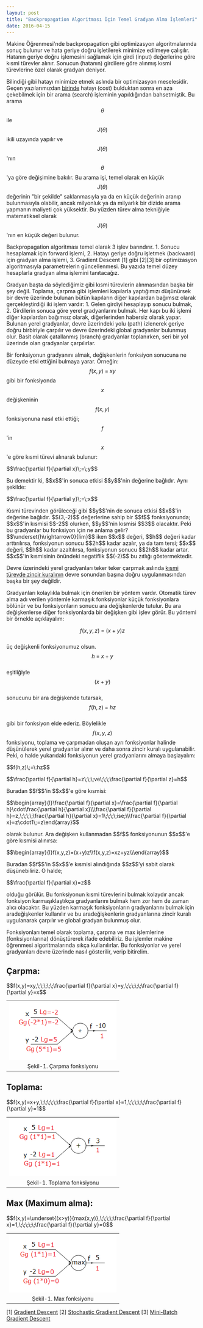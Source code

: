 ```yaml
---
layout: post
title: "Backpropagation Algoritması İçin Temel Gradyan Alma İşlemleri"
date: 2016-04-15
---
```

Makine Öğrenmesi'nde backpropagation gibi optimizasyon algoritmalarında sonuç bulunur ve hata geriye doğru işletilerek minimize edilmeye çalışılır.<!--more--> Hatanın geriye doğru işlemesini sağlamak için girdi (input) değerlerine göre kısmi türevler alınır. Sonucun (hatanın) girdilere göre alınmış kısmi türevlerine özel olarak gradyan deniyor. 

Bilindiği gibi hatayı minimize etmek aslında bir optimizasyon meselesidir. Geçen yazılarımızdan <a href="/blog/2016/04/04/Lineer-regresyon-ile-egri-uydurma">birinde</a> hatayı (cost) bulduktan sonra en aza çekebilmek için bir arama (search) işleminin yapıldığından bahsetmiştik. Bu arama $$\theta$$ ile $$J(\theta)$$ ikili uzayında yapılır ve $$J(\theta)$$'nın $$\theta$$'ya göre değişimine bakılır. Bu arama işi, temel olarak en küçük $$J(\theta)$$ değerinin "bir şekilde" saklanmasıyla ya da en küçük değerinin aranıp bulunmasıyla olabilir, ancak milyonluk ya da milyarlık bir dizide arama yapmanın maliyeti çok yüksektir. Bu yüzden türev alma tekniğiyle matematiksel olarak $$J(\theta)$$'nın en küçük değeri bulunur. 

Backpropagation algoritması temel olarak 3 işlev barındırır. 1. Sonucu hesaplamak için forward işlemi, 2. Hatayı geriye doğru işletmek (backward) için gradyan alma işlemi, 3. Gradient Descent [1] gibi [2][3] bir optimizasyon algoritmasıyla parametrelerin güncellenmesi. Bu yazıda temel düzey hesaplarla gradyan alma işlemini tanıtacağız.

Gradyan başta da söylediğimiz gibi kısmi türevlerin alınmasından başka bir şey değil. Toplama, çarpma gibi işlemleri kapılarla yaptığımızı düşünürsek bir devre üzerinde bulunan bütün kapıların diğer kapılardan bağımsız olarak gerçekleştirdiği iki işlem vardır: 1. Gelen girdiyi hesaplayıp sonucu bulmak, 2. Girdilerin sonuca göre yerel gradyanlarını bulmak. Her kapı bu iki işlemi diğer kapılardan bağımsız olarak, diğerlerinden habersiz olarak yapar. Bulunan yerel gradyanlar, devre üzerindeki yolu (path) izlenerek geriye doğru birbiriyle çarpılır ve devre üzerindeki global gradyanlar bulunmuş olur. Basit olarak çatallanmış (branch) gradyanlar toplanırken, seri bir yol üzerinde olan gradyanlar çarpılırlar.

Bir fonksiyonun gradyanını almak, değişkenlerin fonksiyon sonucuna ne düzeyde etki ettiğini bulmaya yarar. Örneğin: $$f(x,y)\;=\;xy$$ gibi bir fonksiyonda $$x$$ değişkeninin $$f(x,y)$$ fonksiyonuna nasıl etki ettiği; $$f$$'in $$x$$'e göre kısmi türevi alınarak bulunur: 
<p>$$\frac{\partial f}{\partial x}\;=\;y$$</p>
Bu demektir ki, $$x$$'in sonuca etkisi $$y$$'nin değerine bağlıdır. Aynı şekilde: 
<p>$$\frac{\partial f}{\partial y}\;=\;x$$</p>Kısmi türevinden görüleceği gibi $$y$$'nin de sonuca etkisi $$x$$'in değerine bağlıdır.
$$(3,-2)$$ değerlerine sahip bir $$f$$ fonksiyonunda; $$x$$'in kısmisi $$-2$$ olurken, $$y$$'nin kısmisi $$3$$ olacaktır. Peki bu gradyanlar bu fonksiyon için ne anlama gelir?<br /> 
$$\underset{h\rightarrow0}{lim}$$ iken $$x$$ değeri, $$h$$ değeri kadar arttırılırsa, fonksiyonun sonucu $$2h$$ kadar azalır, ya da tam tersi; $$x$$ değeri, $$h$$ kadar azaltılırsa, fonksiyonun sonucu $$2h$$ kadar artar. $$x$$'in kısmisinin önündeki negatiflik $$(-2)$$ bu zıtlığı göstermektedir.

Devre üzerindeki yerel gradyanları teker teker çarpmak aslında <a href="/blog/2016/04/06/kismi-turev-partial-differentiation">kısmi türevde zincir kuralının</a> devre sonundan başına doğru uygulanmasından başka bir şey değildir.

Gradyanları kolaylıkla bulmak için önerilen bir yöntem vardır. Otomatik türev alma adı verilen yöntemle karmaşık fonksiyonlar küçük fonksiyonlara bölünür ve bu fonksiyonların sonucu ara değişkenlerde tutulur. Bu ara değişkenlerse diğer fonksiyonlarda bir değişken gibi işlev görür. Bu yöntemi bir örnekle açıklayalım:

$$f(x,y,z)\;=\:(x+y)z$$<br />
üç değişkenli fonksiyonumuz olsun.
$$h\;=\;x+y$$<br />
eşitliğiyle <br />
$$(x + y)$$ <br />
sonucunu bir ara değişkende tutarsak,
$$f(h,z)\;=\:hz$$<br /> 
gibi bir fonksiyon elde ederiz.
Böylelikle $$f(x,y,z)$$ fonksiyonu, toplama ve çarpmadan oluşan ayrı fonksiyonlar halinde düşünülerek yerel gradyanlar alınır ve daha sonra zincir kuralı uygulanabilir. Peki, o halde yukarıdaki fonksiyonun yerel gradyanlarını almaya başlayalım:
<p>$$f(h,z)\;=\:hz$$</p>
<p>$$\frac{\partial f}{\partial h}=z\;\;\;ve\;\;\;\frac{\partial f}{\partial z}=h$$</p>
Buradan $$f$$'in $$x$$'e göre kısmisi:
<p>
$$\begin{array}{l}\frac{\partial f}{\partial x}=\frac{\partial f}{\partial h}\cdot\frac{\partial h}{\partial x}\\\frac{\partial f}{\partial h}=z,\;\;\;\;\frac{\partial h}{\partial x}=1\;\;\;\;ise;\\\frac{\partial f}{\partial x}=z\cdot1\;=z\end{array}$$
</p>
olarak bulunur. Ara değişken kullanmadan $$f$$ fonksiyonunun $$x$$'e göre kısmisi alınırsa:
<p>$$\begin{array}{l}f(x,y,z)=(x+y)z\\f(x,y,z)=xz+yz\\\end{array}$$</p> Buradan $$f$$'in $$x$$′e kısmisi alındığında $$z$$′yi sabit olarak düşünebiliriz. O halde;
<p>$$\frac{\partial f}{\partial x}=z$$</p>
olduğu görülür. Bu fonksiyonun kısmi türevlerini bulmak kolaydır ancak fonksiyon karmaşıklaştıkça gradyanlarını bulmak hem zor hem de zaman alıcı olacaktır. Bu yüzden karmaşık fonksiyonların gradyanlarını bulmak için aradeğişkenler kullanılır ve bu aradeğişkenlerin gradyanlarına zincir kuralı uygulanarak çarpılır ve global gradyan bulunmuş olur. 

Fonksiyonları temel olarak toplama, çarpma ve max işlemlerine (fonksiyonlarına) dönüştürerek ifade edebiliriz. Bu işlemler makine öğrenmesi algoritmalarında sıkça kullanılırlar. Bu fonksiyonlar ve yerel gradyanları devre üzerinde nasıl gösterilir, verip bitirelim. 
<h2>Çarpma:</h2>
<p>$$f(x,y)=xy,\;\;\;\;\;\frac{\partial f}{\partial x}=y,\;\;\;\;\;\frac{\partial f}{\partial y}=x$$</p>
<table align="center">
<tr><td style="text-align: center;">
<img src="/img/multiply.png" text-align="center"></td></tr>
<tr><td class="tr-caption" style="text-align: center;">Şekil-1. Çarpma fonksiyonu</td></tr>
</table>
<h2>Toplama:</h2>
<p>$$f(x,y)=x+y,\;\;\;\;\;\frac{\partial f}{\partial x}=1,\;\;\;\;\;\frac{\partial f}{\partial y}=1$$</p>
<table align="center">
<tr><td style="text-align: center;">
<img src="/img/sum.png" text-align="center"></td></tr>
<tr><td class="tr-caption" style="text-align: center;">Şekil-1. Toplama fonksiyonu</td></tr>
</table>
<h2>Max (Maximum alma):</h2>
<p>$$f(x,y)=\underset{(x>y)}{max(x,y)},\;\;\;\;\frac{\partial f}{\partial x}=1,\;\;\;\;\;\frac{\partial f}{\partial y}=0$$</p>
<table align="center">
<tr><td style="text-align: center;">
<img src="/img/max.png" text-align="center"></td></tr>
<tr><td class="tr-caption" style="text-align: center;">Şekil-1. Max fonksiyonu</td></tr>
</table>

[1] <a href="https://en.wikipedia.org/wiki/Gradient_descent">Gradient Descent</a> 
[2] <a href="https://en.wikipedia.org/wiki/Stochastic_gradient_descent">Stochastic Gradient Descent</a>
[3] <a href="http://www.cs.toronto.edu/~tijmen/csc321/slides/lecture_slides_lec6.pdf">Mini-Batch Gradient Descent</a>
